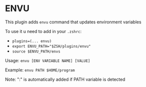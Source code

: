 # ENVU

This plugin adds `envu` command that updates environment variables

To use it u need to add in your `.zshrc`:

 - `plugins=(... envu)`
 - `export ENVU_PATH="$ZSH/plugins/envu"`
 - `source $ENVU_PATH/envs`

Usage: `envu [ENV VARIABLE NAME] [VALUE]`

Example: `envu PATH $HOME/program`

Note: ":" is automatically added if PATH variable is detected